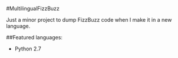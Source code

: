 #MultilingualFizzBuzz

Just a minor project to dump FizzBuzz code when I make it in a new language.

##Featured languages:
- Python 2.7
